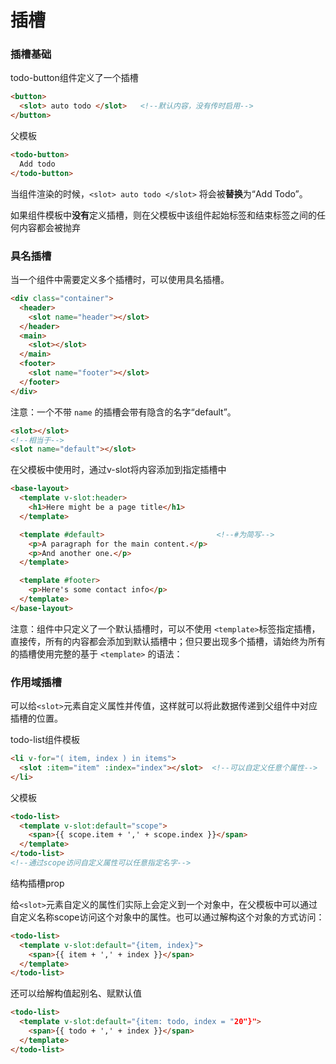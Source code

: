 # 插槽



### 插槽基础

todo-button组件定义了一个插槽

```html
<button>
  <slot> auto todo </slot>   <!--默认内容，没有传时启用-->
</button>
```

父模板

```html
<todo-button>
  Add todo
</todo-button>
```

当组件渲染的时候，`<slot> auto todo </slot>` 将会被**替换**为“Add Todo”。

如果组件模板中**没有**定义插槽，则在父模板中该组件起始标签和结束标签之间的任何内容都会被抛弃



### 具名插槽

当一个组件中需要定义多个插槽时，可以使用具名插槽。

```html
<div class="container">
  <header>
    <slot name="header"></slot>
  </header>
  <main>
    <slot></slot>
  </main>
  <footer>
    <slot name="footer"></slot>
  </footer>
</div>
```

注意：一个不带 `name` 的插槽会带有隐含的名字“default”。

```html
<slot></slot>
<!--相当于-->
<slot name="default"></slot>
```

在父模板中使用时，通过v-slot将内容添加到指定插槽中

```html
<base-layout>
  <template v-slot:header>         
    <h1>Here might be a page title</h1>
  </template>

  <template #default>                         <!--#为简写-->
    <p>A paragraph for the main content.</p>
    <p>And another one.</p>
  </template>

  <template #footer>
    <p>Here's some contact info</p>
  </template>
</base-layout>
```



注意：组件中只定义了一个默认插槽时，可以不使用 `<template>`标签指定插槽，直接传，所有的内容都会添加到默认插槽中；但只要出现多个插槽，请始终为所有的插槽使用完整的基于 `<template>` 的语法：



### 作用域插槽

可以给`<slot>`元素自定义属性并传值，这样就可以将此数据传递到父组件中对应插槽的位置。

todo-list组件模板

```html
<li v-for="( item, index ) in items">
  <slot :item="item" :index="index"></slot>  <!--可以自定义任意个属性-->
</li>
```

父模板

```html
<todo-list>
  <template v-slot:default="scope"> 
    <span>{{ scope.item + ',' + scope.index }}</span>
  </template>
</todo-list>
<!--通过scope访问自定义属性可以任意指定名字-->
```



结构插槽prop

给`<slot>`元素自定义的属性们实际上会定义到一个对象中，在父模板中可以通过自定义名称scope访问这个对象中的属性。也可以通过解构这个对象的方式访问：

```html
<todo-list>
  <template v-slot:default="{item, index}"> 
    <span>{{ item + ',' + index }}</span>
  </template>
</todo-list>
```

还可以给解构值起别名、赋默认值

```html
<todo-list>
  <template v-slot:default="{item: todo, index = "20"}"> 
    <span>{{ todo + ',' + index }}</span>
  </template>
</todo-list>
```

